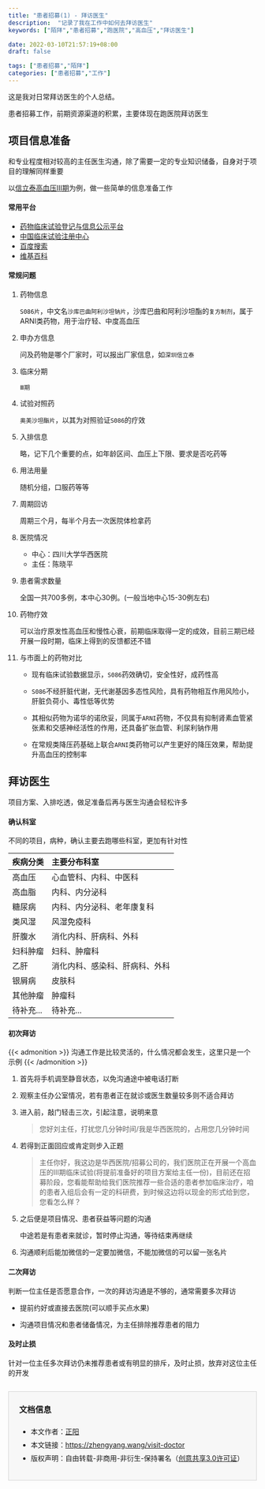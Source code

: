 ```yaml
---
title: "患者招募(1) - 拜访医生"
description:  "记录了我在工作中如何去拜访医生"
keywords: ["陌拜","患者招募","跑医院","高血压","拜访医生"]

date: 2022-03-10T21:57:19+08:00
draft: false

tags: ["患者招募","陌拜"]
categories: ["患者招募","工作"]
---
```


这是我对日常拜访医生的个人总结。

<!--more-->

患者招募工作，前期资源渠道的积累，主要体现在跑医院拜访医生

## 项目信息准备

和专业程度相对较高的主任医生沟通，除了需要一定的专业知识储备，自身对于项目的理解同样重要

以[信立泰高血压Ⅲ期](http://www.chictr.org.cn/showproj.aspx?proj=132690)为例，做一些简单的信息准备工作

#### 常用平台

- [药物临床试验登记与信息公示平台](http://www.chinadrugtrials.org.cn/index.html)
- [中国临床试验注册中心](http://www.chictr.org.cn/searchproj.aspx)
- [百度搜索](http://so.ssr.wiki/?S086)
- [维基百科](https://zh.wikipedia.org/)

#### 常规问题
1. 药物信息

   `S086片`，中文名`沙库巴曲阿利沙坦钠片`，沙库巴曲和阿利沙坦酯的`复方制剂`，属于ARNI类药物，用于治疗轻、中度高血压

2. 申办方信息

   问及药物是哪个厂家时，可以报出厂家信息，如`深圳信立泰`

3. 临床分期

   `Ⅲ期`

4. 试验对照药

   `奥美沙坦酯片`，以其为对照验证`S086`的疗效

5. 入排信息

   略，记下几个重要的点，如年龄区间、血压上下限、要求是否吃药等

6. 用法用量

   随机分组，口服药等等

7. 周期回访

   周期三个月，每半个月去一次医院体检拿药

8. 医院情况

   - 中心：四川大学华西医院
   - 主任：陈晓平

9. 患者需求数量

   全国一共700多例，本中心30例。(一般当地中心15-30例左右)

10. 药物疗效

    可以治疗原发性高血压和慢性心衰，前期临床取得一定的成效，目前三期已经开展一段时期，临床上得到的反馈都还不错

11. 与市面上的药物对比

    - 现有临床试验数据显示，`S086`药效确切，安全性好，成药性高

    - `S086`不经肝脏代谢，无代谢基因多态性风险，具有药物相互作用风险小，肝脏负荷小、毒性低等优势

    - 其相似药物为诺华的诺欣妥，同属于`ARNI`药物，不仅具有抑制肾素血管紧张素和交感神经活性的作用，还具备扩张血管、利尿利钠作用
    - 在常规类降压药基础上联合` ARNI `类药物可以产生更好的降压效果，帮助提升高血压的控制率

## 拜访医生

项目方案、入排吃透，做足准备后再与医生沟通会轻松许多

#### 确认科室

不同的项目，病种，确认主要去跑哪些科室，更加有针对性

| 疾病分类  | 主要分布科室                   |
| :-------- | :----------------------------- |
| 高血压    | 心血管科、内科、中医科         |
| 高血脂    | 内科、内分泌科                 |
| 糖尿病    | 内科、内分泌科、老年康复科     |
| 类风湿    | 风湿免疫科                     |
| 肝腹水    | 消化内科、肝病科、外科         |
| 妇科肿瘤  | 妇科、肿瘤科                   |
| 乙肝      | 消化内科、感染科、肝病科、外科 |
| 银屑病    | 皮肤科                         |
| 其他肿瘤  | 肿瘤科                         |
| 待补充... | 待补充...                      |

#### 初次拜访

{{< admonition >}}
沟通工作是比较灵活的，什么情况都会发生，这里只是一个示例
{{< /admonition >}}

1. 首先将手机调至静音状态，以免沟通途中被电话打断

2. 观察主任办公室情况，若有患者正在就诊或医生数量较多则不适合拜访

3. 进入前，敲门轻击三次，引起注意，说明来意

   > 您好刘主任，打扰您几分钟时间/我是华西医院的，占用您几分钟时间

4. 若得到正面回应或肯定则步入正题

   > 主任你好，我这边是华西医院/招募公司的，我们医院正在开展一个高血压的Ⅲ期临床试验(将提前准备好的项目方案给主任一份)，目前还在招募阶段，您看能帮助给我们医院推荐一些合适的患者参加临床治疗，咱的患者入组后会有一定的科研费，到时候这边将以现金的形式给到您，您看怎么样？

5. 之后便是项目情况、患者获益等问题的沟通

   中途若是有患者来就诊，暂时停止沟通，等待结束再继续

6. 沟通顺利后能加微信的一定要加微信，不能加微信的可以留一张名片

#### 二次拜访

判断一位主任是否愿意合作，一次的拜访沟通是不够的，通常需要多次拜访

- 提前约好或直接去医院(可以顺手买点水果)

- 沟通项目情况和患者储备情况，为主任排除推荐患者的阻力

#### 及时止损

针对一位主任多次拜访仍未推荐患者或有明显的排斥，及时止损，放弃对这位主任的开发



<div style="margin-top:2em;padding:0 1.5em;border:1px solid #d3d3d3;background-color:#f7f7f7">
    <h3>文档信息</h3>
    <ul style="padding-bottom:1.5em;">
        <li style="padding-top:0.5em;">本文作者：<a href="https://zhengyang.wang/about" target="_blank">正阳</a></li>
        <li style="padding-top:0.5em;">本文链接：<a href="https://zhengyang.wang/visit-doctor/" target="_blank">https://zhengyang.wang/visit-doctor</a></li>
        <li style="padding-top:0.5em;">版权声明：自由转载-非商用-非衍生-保持署名（<a href="http://creativecommons.org/licenses/by-nc-nd/3.0/deed.zh" target="_blank">创意共享3.0许可证</a>）</li>
    </ul>
</div>